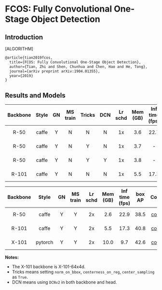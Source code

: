 # FCOS: Fully Convolutional One-Stage Object Detection

## Introduction

[ALGORITHM]

```latex
@article{tian2019fcos,
  title={FCOS: Fully Convolutional One-Stage Object Detection},
  author={Tian, Zhi and Shen, Chunhua and Chen, Hao and He, Tong},
  journal={arXiv preprint arXiv:1904.01355},
  year={2019}
}
```

## Results and Models

| Backbone  | Style   | GN      | MS train | Tricks  | DCN     | Lr schd | Mem (GB) | Inf time (fps) | box AP | Config | Download |
|:---------:|:-------:|:-------:|:--------:|:-------:|:-------:|:-------:|:--------:|:--------------:|:------:|:------:|:--------:|
| R-50      | caffe   | Y       | N        | N       | N       | 1x      | 3.6      | 22.7           | 36.6   | [config]() | [model]() &#124; [log]() |
| R-50      | caffe   | Y       | N        | Y       | N       | 1x      | 3.7      | -              | 38.7   | [config]() | [model]() &#124; [log]()|
| R-50      | caffe   | Y       | N        | Y       | Y       | 1x      | 3.8      | -              | 42.3   | [config]() | [model]() &#124; [log]()|
| R-101     | caffe   | Y       | N        | N       | N       | 1x      | 5.5      | 17.3           | 39.1   | [config]() | [model]() &#124; [log]() |

| Backbone  | Style   | GN      | MS train | Lr schd | Mem (GB) | Inf time (fps) | box AP | Config | Download |
|:---------:|:-------:|:-------:|:--------:|:-------:|:--------:|:--------------:|:------:|:------:|:--------:|
| R-50      | caffe   | Y       | Y        | 2x      | 2.6      | 22.9           | 38.5   | [config]() | [model]() &#124; [log]() |
| R-101     | caffe   | Y       | Y        | 2x      | 5.5      | 17.3           | 40.8   | [config]() | [model]() &#124; [log]() |
| X-101     | pytorch | Y       | Y        | 2x      | 10.0     | 9.7            | 42.6   | [config]() | [model]() &#124; [log]() |

**Notes:**

- The X-101 backbone is X-101-64x4d.
- Tricks means setting `norm_on_bbox`, `centerness_on_reg`, `center_sampling` as `True`.
- DCN means using `DCNv2` in both backbone and head.
